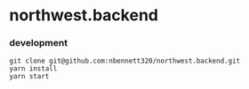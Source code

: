 # northwest.backend

### development
```
git clone git@github.com:nbennett320/northwest.backend.git
yarn install
yarn start
```